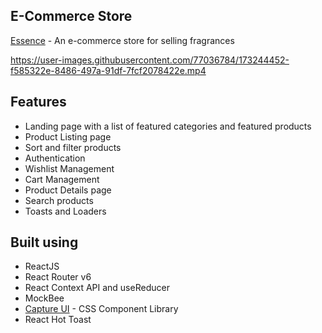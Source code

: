 ## E-Commerce Store
[Essence](https://essence-store.netlify.app/) - An e-commerce store for selling fragrances

https://user-images.githubusercontent.com/77036784/173244452-f585322e-8486-497a-91df-7fcf2078422e.mp4


## Features

- Landing page with a list of featured categories and featured products
- Product Listing page
- Sort and filter products
- Authentication
- Wishlist Management
- Cart Management
- Product Details page
- Search products
- Toasts and Loaders

## Built using

- ReactJS
- React Router v6
- React Context API and useReducer
- MockBee
- [Capture UI](https://capture-ui.netlify.app/) - CSS Component Library
- React Hot Toast 

